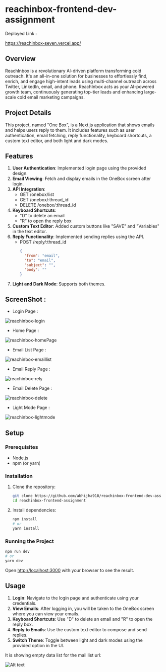 # reachinbox-frontend-dev-assignment
Deployed Link :

https://reachinbox-seven.vercel.app/
## Overview

ReachInbox is a revolutionary AI-driven platform transforming cold outreach. It's an all-in-one solution for businesses to effortlessly find, enrich, and engage high-intent leads using multi-channel outreach across Twitter, LinkedIn, email, and phone. ReachInbox acts as your AI-powered growth team, continuously generating top-tier leads and enhancing large-scale cold email marketing campaigns.

## Project Details

This project, named "One Box", is a Next.js application that shows emails and helps users reply to them. It includes features such as user authentication, email fetching, reply functionality, keyboard shortcuts, a custom text editor, and both light and dark modes.

## Features

1. **User Authentication**: Implemented login page using the provided design.
2. **Email Viewing**: Fetch and display emails in the OneBox screen after login.
3. **API Integration**:
   - GET /onebox/list
   - GET /onebox/:thread_id
   - DELETE /onebox/:thread_id
4. **Keyboard Shortcuts**:
   - "D" to delete an email
   - "R" to open the reply box
5. **Custom Text Editor**: Added custom buttons like "SAVE" and "Variables" in the text editor.
6. **Reply Functionality**: Implemented sending replies using the API.
   - POST /reply/:thread_id
     ```json
     {
       "from": "email",
       "to": "email",
       "subject": "",
       "body": ""
     }
     ```
7. **Light and Dark Mode**: Supports both themes.

## ScreenShot :
* Login Page :
  
![reachinbox-login](https://github.com/GaneshGourav/reachinbox-frontend-assignment/assets/119353884/0cf863cc-38b8-4b4c-9dc6-f73770eb285b)

* Home Page :
  
![reachinbox-homePage](https://github.com/GaneshGourav/reachinbox-frontend-assignment/assets/119353884/796ed6a2-7516-46f3-bcf0-107dc7a4bfca)

* Email List Page :
  
![reachinbox-emaillist](https://github.com/GaneshGourav/reachinbox-frontend-assignment/assets/119353884/f078f8ec-3d16-4fdd-ba9b-3513d8d0e87d)

* Email Reply Page :
  
![reachinbox-rely](https://github.com/GaneshGourav/reachinbox-frontend-assignment/assets/119353884/3fc3ebb4-37c3-42ae-8618-a4506926a989)

* Email Delete Page :
  
![reachinbox-delete](https://github.com/GaneshGourav/reachinbox-frontend-assignment/assets/119353884/505f5fe4-6e90-491d-92c4-dd16c986f972)

* Light Mode Page :
  
![reachinbox-lightmode](https://github.com/GaneshGourav/reachinbox-frontend-assignment/assets/119353884/8ca2741a-3022-414d-99ff-3f4251f24e34)

## Setup

### Prerequisites

- Node.js
- npm (or yarn)

### Installation

1. Clone the repository:

   ```bash
   git clone https://github.com/abhijha910/reachinbox-frontend-dev-assignment.git
   cd reachinbox-frontend-assignment
   ```

2. Install dependencies:

   ```bash
   npm install
   # or
   yarn install
   ```

### Running the Project

```bash
npm run dev
# or
yarn dev
```

Open [http://localhost:3000](http://localhost:3000) with your browser to see the result.

## Usage

1. **Login**: Navigate to the login page and authenticate using your credentials.
2. **View Emails**: After logging in, you will be taken to the OneBox screen where you can view your emails.
3. **Keyboard Shortcuts**: Use "D" to delete an email and "R" to open the reply box.
4. **Reply to Emails**: Use the custom text editor to compose and send replies.
5. **Switch Theme**: Toggle between light and dark modes using the provided option in the UI.




It is showing empty data list for the mail list url:

![Alt text](public/blankData.png)
